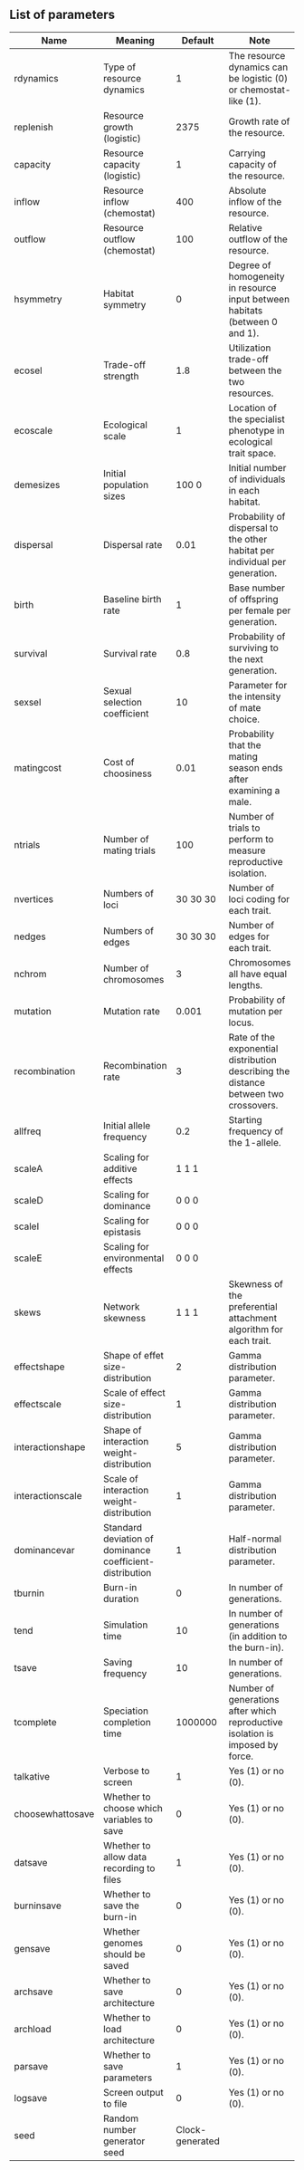 ## List of parameters

| Name | Meaning | Default | Note |
|--|--|--|--|
| rdynamics | Type of resource dynamics | 1 | The resource dynamics can be logistic (0) or chemostat-like (1). |
| replenish | Resource growth (logistic) | 2375 | Growth rate of the resource. |
| capacity | Resource capacity (logistic) | 1 | Carrying capacity of the resource. |
| inflow | Resource inflow (chemostat) | 400 | Absolute inflow of the resource. |
| outflow | Resource outflow (chemostat) | 100 | Relative outflow of the resource. |
| hsymmetry | Habitat symmetry | 0 | Degree of homogeneity in resource input between habitats (between 0 and 1). |
| ecosel | Trade-off strength | 1.8 | Utilization trade-off between the two resources. |
| ecoscale | Ecological scale | 1 | Location of the specialist phenotype in ecological trait space. |
| demesizes | Initial population sizes | 100 0 | Initial number of individuals in each habitat. |
| dispersal | Dispersal rate | 0.01 | Probability of dispersal to the other habitat per individual per generation. |
| birth | Baseline birth rate | 1 | Base number of offspring per female per generation. |
| survival | Survival rate | 0.8 | Probability of surviving to the next generation. |
| sexsel | Sexual selection coefficient | 10 | Parameter for the intensity of mate choice. |
| matingcost | Cost of choosiness | 0.01 | Probability that the mating season ends after examining a male. |
| ntrials | Number of mating trials | 100 | Number of trials to perform to measure reproductive isolation. |
| nvertices | Numbers of loci | 30 30 30 | Number of loci coding for each trait. |
| nedges | Numbers of edges | 30 30 30 | Number of edges for each trait. |
| nchrom | Number of chromosomes | 3 | Chromosomes all have equal lengths. |
| mutation | Mutation rate | 0.001 | Probability of mutation per locus. |
| recombination | Recombination rate | 3 | Rate of the exponential distribution describing the distance between two crossovers. |
| allfreq | Initial allele frequency | 0.2 | Starting frequency of the 1-allele. |
| scaleA | Scaling for additive effects | 1 1 1 | |
| scaleD | Scaling for dominance | 0 0 0 | |
| scaleI | Scaling for epistasis | 0 0 0 | |
| scaleE | Scaling for environmental effects | 0 0 0 | |
| skews | Network skewness | 1 1 1 | Skewness of the preferential attachment algorithm for each trait. |
| effectshape | Shape of effet size-distribution | 2 | Gamma distribution parameter. |
| effectscale | Scale of effect size-distribution | 1 | Gamma distribution parameter. |
| interactionshape | Shape of interaction weight-distribution | 5 | Gamma distribution parameter. |
| interactionscale | Scale of interaction weight-distribution | 1 | Gamma distribution parameter. |
| dominancevar | Standard deviation of dominance coefficient-distribution | 1 | Half-normal distribution parameter. |
| tburnin | Burn-in duration | 0 | In number of generations. |
| tend | Simulation time | 10 | In number of generations (in addition to the burn-in). |
| tsave | Saving frequency | 10 | In number of generations. |
| tcomplete | Speciation completion time | 1000000 | Number of generations after which reproductive isolation is imposed by force. |
| talkative | Verbose to screen | 1 | Yes (1) or no (0). |
| choosewhattosave | Whether to choose which variables to save | 0 | Yes (1) or no (0). |
| datsave | Whether to allow data recording to files | 1 | Yes (1) or no (0). |
| burninsave | Whether to save the burn-in | 0 | Yes (1) or no (0). |
| gensave | Whether genomes should be saved | 0 | Yes (1) or no (0). |
| archsave | Whether to save architecture | 0 | Yes (1) or no (0). |
| archload | Whether to load architecture | 0 | Yes (1) or no (0). |
| parsave | Whether to save parameters | 1 | Yes (1) or no (0). |
| logsave | Screen output to file | 0 | Yes (1) or no (0). |
| seed | Random number generator seed | Clock-generated | |
